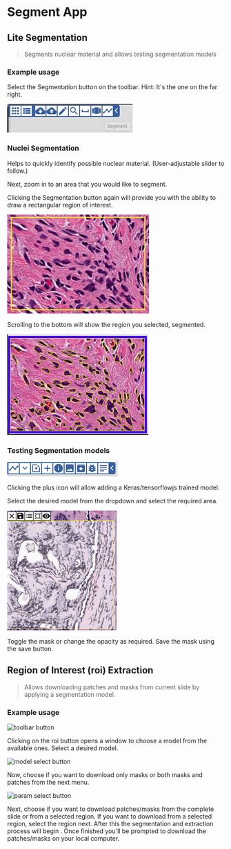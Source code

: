 
# Segment App

## Lite Segmentation
> Segments nuclear material and allows testing segmentation models

<!-- ![](../header.png) -->

### Example usage

Select the Segmentation button on the toolbar.  Hint: It's the one on the far right.

![toolbar button](img/toolbar.png)

### Nuclei Segmentation
Helps to quickly identify possible nuclear material.  (User-adjustable slider to follow.)

Next, zoom in to an area that you would like to segment.

Clicking the Segmentation button again will provide you with the ability to draw a rectangular region of interest.

![toolbar button](img/roi.png)

Scrolling to the bottom will show the region you selected, segmented.

![toolbar button](img/segmented.png)

### Testing Segmentation models

![Segment Toolbar](img/toolbar_seg.png)

Clicking the plus icon will allow adding a Keras/tensorflowjs trained model.

Select the desired model from the dropdown and select the required area.

![toolbar button](img/segmented_model.png)

Toggle the mask or change the opacity as required.
Save the mask using the save button.

## Region of Interest (roi) Extraction

> Allows downloading patches and masks from current slide by applying a segmentation model.


### Example usage 

![toolbar button](assets/toolbar_seg.png)

Clicking on the roi button opens a window to choose a model from the available ones. Select a desired model.

![model select button](assets/modelSelect.png)


Now, choose if you want to download only masks or both masks and patches from the next menu. 

![param select button](assets/params.png)


Next, choose if you want to download patches/masks from the complete slide or from a selected region. If you want to download from a selected region, select the region next. After this the segmentation and extraction process will begin . Once finished you'll be prompted to download the patches/masks on your local computer. 




